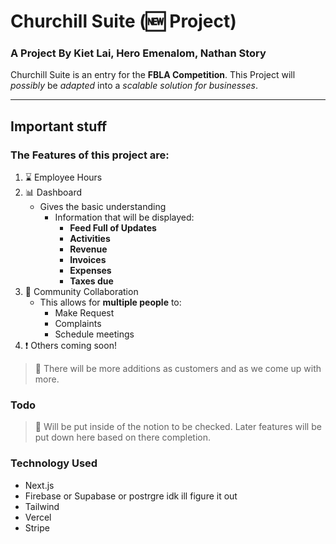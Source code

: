 # Churchill Suite (:new: Project)
### A Project By Kiet Lai, Hero Emenalom, Nathan Story
Churchill Suite is an entry for the **FBLA Competition**. This Project will *possibly* be *adapted* into a *scalable solution for businesses*.

---

## Important stuff
### The Features of this project are:
1. :hourglass: Employee Hours
2. :bar_chart: Dashboard
   - Gives the basic understanding
     - Information that will be displayed:
       - **Feed Full of Updates**
       - **Activities**
       - **Revenue**
       - **Invoices**
       - **Expenses**
       - **Taxes due**
3. :e-mail: Community Collaboration
   - This allows for **multiple people** to: 
     - Make Request
     - Complaints
     - Schedule meetings
4. :heavy_exclamation_mark: Others coming soon!
> :mega: There will be more additions as customers and as we come up with more. 

### Todo
> :mega: Will be put inside of the notion to be checked.
Later features will be put down here based on there completion.

### Technology Used
- Next.js
- Firebase or Supabase or postrgre idk ill figure it out
- Tailwind
- Vercel
- Stripe
